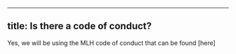 
---
title: Is there a code of conduct?
---
Yes, we will be using the MLH code of conduct that can be found [here]

